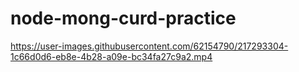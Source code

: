 # node-mong-curd-practice



https://user-images.githubusercontent.com/62154790/217293304-1c66d0d6-eb8e-4b28-a09e-bc34fa27c9a2.mp4

